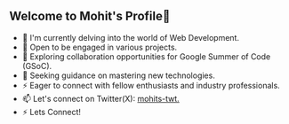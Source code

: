 ## Welcome to Mohit's Profile👋

- 🌱 I'm currently delving into the world of Web Development.
- 🔭 Open to be engaged in various projects.
- 👯 Exploring collaboration opportunities for Google Summer of Code (GSoC).
- 🤔 Seeking guidance on mastering new technologies.
- ⚡ Eager to connect with fellow enthusiasts and industry professionals.
- 📫 Let's connect on Twitter(X): [mohits-twt.](https://twitter.com/mohits_twt)
- ⚡ Lets Connect!

<!--
**FiredUp2023/FiredUp2023** is a ✨ _special_ ✨ repository because its `README.md` (this file) appears on your GitHub profile.

Here are some ideas to get you started:

- 🔭 I’m currently working on ...
- 🌱 I’m currently learning ...
- 👯 I’m looking to collaborate on ...
- 🤔 I’m looking for help with ...
- 💬 Ask me about ...
- 📫 How to reach me: ...
- 😄 Pronouns: ...
- ⚡ Fun fact: ...
-->
